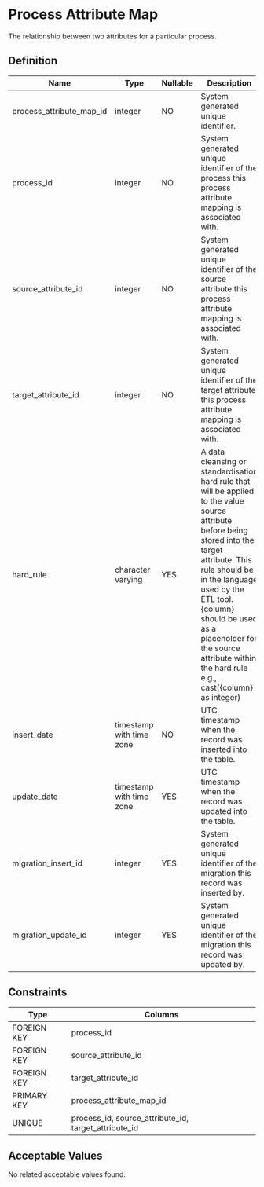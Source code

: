 # Process Attribute Map

The relationship between two attributes for a particular process.

## Definition

<!-- definition -->
| Name                     | Type                     | Nullable | Description                                                                                                                                                                                                                                                                                                                      |
| ------------------------ | ------------------------ | -------- | -------------------------------------------------------------------------------------------------------------------------------------------------------------------------------------------------------------------------------------------------------------------------------------------------------------------------------- |
| process_attribute_map_id | integer                  | NO       | System generated unique identifier.                                                                                                                                                                                                                                                                                              |
| process_id               | integer                  | NO       | System generated unique identifier of the process this process attribute mapping is associated with.                                                                                                                                                                                                                             |
| source_attribute_id      | integer                  | NO       | System generated unique identifier of the source attribute this process attribute mapping is associated with.                                                                                                                                                                                                                    |
| target_attribute_id      | integer                  | NO       | System generated unique identifier of the target attribute this process attribute mapping is associated with.                                                                                                                                                                                                                    |
| hard_rule                | character varying        | YES      | A data cleansing or standardisation hard rule that will be applied to the value source attribute before being stored into the target attribute. This rule should be in the language used by the ETL tool. {column} should be used as a placeholder for the source attribute within the hard rule e.g., cast({column} as integer) |
| insert_date              | timestamp with time zone | NO       | UTC timestamp when the record was inserted into the table.                                                                                                                                                                                                                                                                       |
| update_date              | timestamp with time zone | YES      | UTC timestamp when the record was updated into the table.                                                                                                                                                                                                                                                                        |
| migration_insert_id      | integer                  | YES      | System generated unique identifier of the migration this record was inserted by.                                                                                                                                                                                                                                                 |
| migration_update_id      | integer                  | YES      | System generated unique identifier of the migration this record was updated by.                                                                                                                                                                                                                                                  |
<!-- definitionstop -->

## Constraints

<!-- constraint -->
| Type        | Columns                                              |
| ----------- | ---------------------------------------------------- |
| FOREIGN KEY | process_id                                           |
| FOREIGN KEY | source_attribute_id                                  |
| FOREIGN KEY | target_attribute_id                                  |
| PRIMARY KEY | process_attribute_map_id                             |
| UNIQUE      | process_id, source_attribute_id, target_attribute_id |
<!-- constraintstop -->

## Acceptable Values

<!-- acceptablevalues -->
No related acceptable values found.
<!-- acceptablevaluesstop -->
